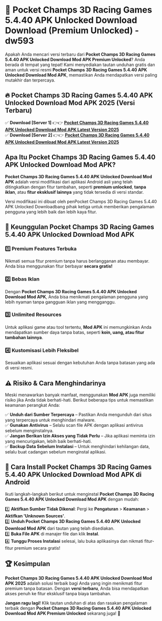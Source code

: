 # 🎯 Pocket Champs 3D Racing Games 5.4.40 APK Unlocked Download  Download (Premium Unlocked) -  dw593

Apakah Anda mencari versi terbaru dari **Pocket Champs 3D Racing Games 5.4.40 APK Unlocked Download Mod APK Premium Unlocked**? Anda berada di tempat yang tepat! Kami menyediakan tautan unduhan gratis dan aman untuk versi resmi **Pocket Champs 3D Racing Games 5.4.40 APK Unlocked Download Mod APK**, memastikan Anda mendapatkan versi paling mutakhir dan terpercaya.

## 🔥 Pocket Champs 3D Racing Games 5.4.40 APK Unlocked Download Mod APK 2025 (Versi Terbaru)

✅ **Download [Server 1]** 👉👉 [**Pocket Champs 3D Racing Games 5.4.40 APK Unlocked Download Mod APK Latest Version 2025**](https://momento.my/?title=Pocket_Champs_3D_Racing_Games_5.4.40_APK_Unlocked_Download)  
✅ **Download [Server 2]** 👉👉 [**Pocket Champs 3D Racing Games 5.4.40 APK Unlocked Download Mod APK Latest Version 2025**](https://momento.my/?title=Pocket_Champs_3D_Racing_Games_5.4.40_APK_Unlocked_Download)  

## Apa Itu Pocket Champs 3D Racing Games 5.4.40 APK Unlocked Download Mod APK?

**Pocket Champs 3D Racing Games 5.4.40 APK Unlocked Download Mod APK** adalah versi modifikasi dari aplikasi Android asli yang telah ditingkatkan dengan fitur tambahan, seperti **premium unlocked**, **tanpa iklan**, atau **fitur eksklusif lainnya** yang tidak tersedia di versi standar.

Versi modifikasi ini dibuat oleh penPocket Champs 3D Racing Games 5.4.40 APK Unlocked Downloadbang pihak ketiga untuk memberikan pengalaman pengguna yang lebih baik dan lebih kaya fitur.

## 🎯 Keunggulan Pocket Champs 3D Racing Games 5.4.40 APK Unlocked Download Mod APK

### 1️⃣ Premium Features Terbuka
Nikmati semua fitur premium tanpa harus berlangganan atau membayar. Anda bisa menggunakan fitur berbayar **secara gratis!**

### 2️⃣ Bebas Iklan
Dengan **Pocket Champs 3D Racing Games 5.4.40 APK Unlocked Download Mod APK**, Anda bisa menikmati pengalaman pengguna yang lebih nyaman tanpa gangguan iklan yang mengganggu.

### 3️⃣ Unlimited Resources
Untuk aplikasi game atau tool tertentu, **Mod APK** ini memungkinkan Anda mendapatkan sumber daya tanpa batas, seperti **koin, uang, atau fitur tambahan lainnya**.

### 4️⃣ Kustomisasi Lebih Fleksibel
Sesuaikan aplikasi sesuai dengan kebutuhan Anda tanpa batasan yang ada di versi resmi.

## ⚠️ Risiko & Cara Menghindarinya

Meski menawarkan banyak manfaat, menggunakan **Mod APK** juga memiliki risiko jika Anda tidak berhati-hati. Berikut beberapa tips untuk memastikan keamanan perangkat Anda:

✅ **Unduh dari Sumber Terpercaya** – Pastikan Anda mengunduh dari situs yang terpercaya untuk menghindari malware.  
✅ **Gunakan Antivirus** – Selalu scan file APK dengan aplikasi antivirus sebelum menginstalnya.  
✅ **Jangan Berikan Izin Akses yang Tidak Perlu** – Jika aplikasi meminta izin yang mencurigakan, lebih baik berhati-hati.  
✅ **Backup Data Sebelum Instalasi** – Untuk menghindari kehilangan data, selalu buat cadangan sebelum menginstal aplikasi.

## 📌 Cara Install Pocket Champs 3D Racing Games 5.4.40 APK Unlocked Download Mod APK di Android

Ikuti langkah-langkah berikut untuk menginstal **Pocket Champs 3D Racing Games 5.4.40 APK Unlocked Download Mod APK** dengan mudah:

1️⃣ **Aktifkan Sumber Tidak Dikenal**: Pergi ke **Pengaturan** > **Keamanan** > **Aktifkan 'Unknown Sources'**.  
2️⃣ **Unduh Pocket Champs 3D Racing Games 5.4.40 APK Unlocked Download Mod APK** dari tautan yang telah disediakan.  
3️⃣ **Buka File APK** di manajer file dan klik **Instal**.  
4️⃣ **Tunggu Proses Instalasi** selesai, lalu buka aplikasinya dan nikmati fitur-fitur premium secara gratis!

## 🏆 Kesimpulan

**Pocket Champs 3D Racing Games 5.4.40 APK Unlocked Download Mod APK 2025** adalah solusi terbaik bagi Anda yang ingin menikmati fitur premium tanpa batasan. Dengan **versi terbaru**, Anda bisa mendapatkan akses penuh ke fitur eksklusif tanpa biaya tambahan.

**Jangan ragu lagi!** Klik tautan unduhan di atas dan rasakan pengalaman terbaik dengan **Pocket Champs 3D Racing Games 5.4.40 APK Unlocked Download Mod APK Premium Unlocked** sekarang juga! 🚀
